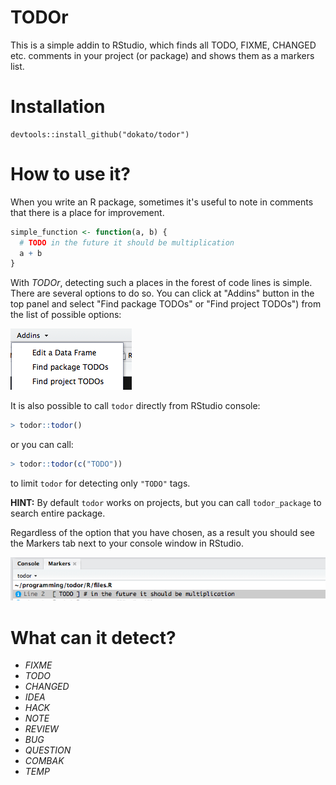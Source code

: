 # TODOr

This is a simple addin to RStudio, which finds all TODO, FIXME, CHANGED etc. comments in your project (or package) and shows them as a markers list.

# Installation

```
devtools::install_github("dokato/todor")
```

# How to use it?

When you write an R package, sometimes it's useful to note in comments that there is a place for improvement.

```r
simple_function <- function(a, b) {
  # TODO in the future it should be multiplication
  a + b
}
```

With *TODOr*, detecting such a places in the forest of code lines is simple. There are several options to do so. You can click at "Addins" button in the top panel and select "Find package TODOs" or "Find project TODOs") from the list of possible options:

![Addins panel](images/pic1.png)

It is also possible to call `todor` directly from RStudio console:

```r
> todor::todor()
```

or you can call:

```r
> todor::todor(c("TODO"))
```

to limit `todor` for detecting only `"TODO"` tags.

**HINT:** By default `todor` works on projects, but you can call `todor_package` to search entire package.

Regardless of the option that you have chosen, as a result you should see the Markers tab next to your console window in RStudio.

![TODO Markers](images/pic2.png)

# What can it detect?

- _FIXME_
- _TODO_
- _CHANGED_
- _IDEA_
- _HACK_
- _NOTE_
- _REVIEW_
- _BUG_
- _QUESTION_
- _COMBAK_
- _TEMP_
